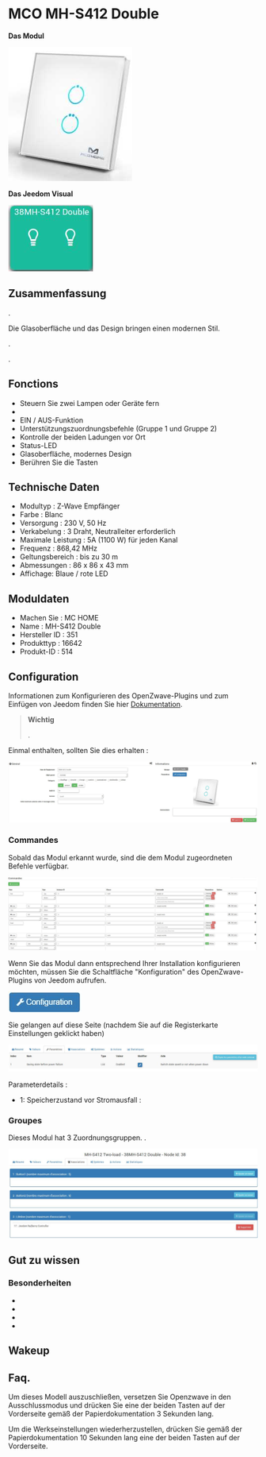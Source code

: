 # MCO MH-S412 Double

**Das Modul**

![module](images/mco.mhs412/module.jpg)

**Das Jeedom Visual**

![vuedefaut1](images/mco.mhs412/vuedefaut1.jpg)

## Zusammenfassung

.

Die Glasoberfläche und das Design bringen einen modernen Stil.

.

.

## Fonctions

-   Steuern Sie zwei Lampen oder Geräte fern
-   
-   EIN / AUS-Funktion
-   Unterstützungszuordnungsbefehle (Gruppe 1 und Gruppe 2)
-   Kontrolle der beiden Ladungen vor Ort
-   Status-LED
-   Glasoberfläche, modernes Design
-   Berühren Sie die Tasten

## Technische Daten

-   Modultyp : Z-Wave Empfänger
-   Farbe : Blanc
-   Versorgung : 230 V, 50 Hz
-   Verkabelung : 3 Draht, Neutralleiter erforderlich
-   Maximale Leistung : 5A (1100 W) für jeden Kanal
-   Frequenz : 868,42 MHz
-   Geltungsbereich : bis zu 30 m
-   Abmessungen : 86 x 86 x 43 mm
-   Affichage: Blaue / rote LED

## Moduldaten

-   Machen Sie : MC HOME
-   Name : MH-S412 Double
-   Hersteller ID : 351
-   Produkttyp : 16642
-   Produkt-ID : 514

## Configuration

Informationen zum Konfigurieren des OpenZwave-Plugins und zum Einfügen von Jeedom finden Sie hier [Dokumentation](https://doc.jeedom.com/de_DE/plugins/automation%20protocol/openzwave/).

> **Wichtig**
>
> .

Einmal enthalten, sollten Sie dies erhalten :

![Plugin Zwave](images/mco.mhs412/information.jpg)

### Commandes

Sobald das Modul erkannt wurde, sind die dem Modul zugeordneten Befehle verfügbar.

![Befehle](images/mco.mhs412/commandes.jpg)

Wenn Sie das Modul dann entsprechend Ihrer Installation konfigurieren möchten, müssen Sie die Schaltfläche "Konfiguration" des OpenZwave-Plugins von Jeedom aufrufen.

![Konfiguration plugin Zwave](images/plugin/bouton_configuration.jpg)

Sie gelangen auf diese Seite (nachdem Sie auf die Registerkarte Einstellungen geklickt haben)

![Config1](images/mco.mhs412/config1.jpg)

Parameterdetails :

-   1: Speicherzustand vor Stromausfall : 

### Groupes

Dieses Modul hat 3 Zuordnungsgruppen. .

![Groupe](images/mco.mhs412/groupe.jpg)

## Gut zu wissen

### Besonderheiten

- 
- 
- 
- 

## Wakeup



## Faq.

Um dieses Modell auszuschließen, versetzen Sie Openzwave in den Ausschlussmodus und drücken Sie eine der beiden Tasten auf der Vorderseite gemäß der Papierdokumentation 3 Sekunden lang.

Um die Werkseinstellungen wiederherzustellen, drücken Sie gemäß der Papierdokumentation 10 Sekunden lang eine der beiden Tasten auf der Vorderseite.

